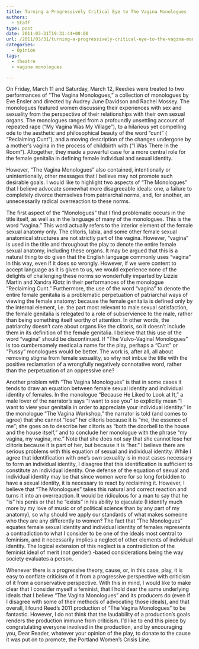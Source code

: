 ```yaml
---
title: Turning a Progressively Critical Eye to The Vagina Monologues
authors: 
  - Staff
type: post
date: 2011-03-31T19:31:44+00:00
url: /2011/03/31/turning-a-progressively-critical-eye-to-the-vagina-monologues/
categories:
  - Opinion
tags:
  - theatre
  - vagina monologues

---
```

On Friday, March 11 and Saturday, March 12, Reedies were treated to two performances of “The Vagina Monologues,” a collection of monologues by Eve Ensler and directed by Audrey June Davidson and Rachel Mossey. The monologues featured women discussing their experiences with sex and sexuality from the perspective of their relationships with their own sexual organs. The monologues ranged from a profoundly unsettling account of repeated rape (“My Vagina Was My Village”), to a hilarious yet compelling ode to the aesthetic and philosophical beauty of the word “cunt” ( “Reclaiming Cunt”), and a moving description of the changes undergone by a mother’s vagina in the process of childbirth with (“I Was There In the Room”). Altogether, they made a powerful case for a more central role for the female genitalia in defining female individual and sexual identity.

However, “The Vagina Monologues” also contained, intentionally or unintentionally, other messages that I believe may not promote such desirable goals. I would like to highlight two aspects of “The Monologues” that I believe advocate somewhat more disagreeable ideals: one, a failure to completely divorce themselves from patriarchal norms, and, for another, an unnecessarily radical overreaction to these norms.

The first aspect of the “Monologues” that I find problematic occurs in the title itself, as well as in the language of many of the monologues. This is the word “vagina.” This word actually refers to the interior element of the female sexual anatomy only. The clitoris, labia, and some other female sexual anatomical structures are not strictly part of the vagina. However, “vagina” is used in the title and throughout the play to denote the entire female sexual anatomy, including these organs. It may be argued that this is a natural thing to do given that the English language commonly uses “vagina” in this way, even if it does so wrongly. However, if we were content to accept language as it is given to us, we would experience none of the delights of challenging these norms so wonderfully imparted by Lizzie Martin and Xandra Klotz in their performances of the monologue “Reclaiming Cunt.” Furthermore, the use of the word “vagina” to denote the entire female genitalia is a problematic perpetuation of patriarchal ways of viewing the female anatomy: because the female genitalia is defined only by the internal element, i.e. the part most relevant to male sexual satisfaction, the female genitalia is relegated to a role of subservience to the male, rather than being something itself worthy of attention. In other words, the patriarchy doesn’t care about organs like the clitoris, so it doesn’t include them in its definition of the female genitalia. I believe that this use of the word “vagina” should be discontinued. If “The Vulvo-Vaginal Monologues” is too cumbersomely medical a name for the play, perhaps a “Cunt” or “Pussy” monologues would be better. The work is, after all, all about removing stigma from female sexuality, so why not imbue the title with the positive reclamation of a wrongfully negatively connotative word, rather than the perpetuation of an oppressive one?

Another problem with “The Vagina Monologues” is that in some cases it tends to draw an equation between female sexual identity and individual identity of females. In the monologue “Because He Liked to Look at It,” a male lover of the narrator’s says “I want to see you” to explicitly mean “I want to view your genitalia in order to appreciate your individual identity.” In the monologue “The Vagina Workshop,” the narrator is told (and comes to agree) that she cannot “lose” her clitoris because it is “me, the essence of me”; she goes on to describe her clitoris as “both the doorbell to the house and the house itself,” and to conclude her monologue with the phrase “my vagina, my vagina, me.” Note that she does not say that she cannot lose her clitoris because it is part of her, but because it is “her.” I believe there are serious problems with this equation of sexual and individual identity. While I agree that identification with one’s own sexuality is in most cases necessary to form an individual identity, I disagree that this identification is sufficient to constitute an individual identity. One defense of the equation of sexual and individual identity may be that since women were for so long forbidden to have a sexual identity, it is necessary to react by reclaiming it. However, I believe that “The Monologues” takes this natural and correct reaction and turns it into an overreaction. It would be ridiculous for a man to say that he “is” his penis or that he “exists” in his ability to ejaculate (I identify much more by my love of music or of political science than by any part of my anatomy), so why should we apply our standards of what makes someone who they are any differently to women? The fact that “The Monologues” equates female sexual identity and individual identity of females represents a contradiction to what I consider to be one of the ideals most central to feminism, and it necessarily implies a neglect of other elements of individual identity. The logical extension of this neglect is a contradiction of the feminist ideal of merit (not gender) -based considerations being the way society evaluates a person.

Whenever there is a progressive theory, cause, or, in this case, play, it is easy to conflate criticism of it from a progressive perspective with criticism of it from a conservative perspective. With this in mind, I would like to make clear that I consider myself a feminist, that I hold dear the same underlying ideals that I believe “The Vagina Monologues” and its producers do (even if I disagree with some of their methods of advocating those ideals), and that overall, I found Reed’s 2011 production of “The Vagina Monologues” to be fantastic. However, I do not think that the laudability of a production’s goals renders the production immune from criticism. I’d like to end this piece by congratulating everyone involved in the production, and by encouraging you, Dear Reader, whatever your opinion of the play, to donate to the cause it was put on to promote, the Portland Women’s Crisis Line.